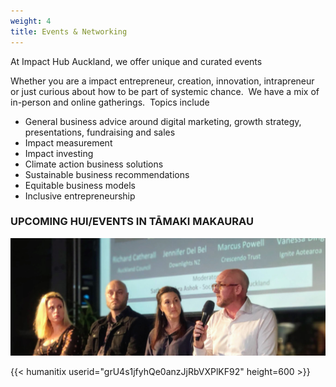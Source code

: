 ```yaml
---
weight: 4
title: Events & Networking
---
```

At Impact Hub Auckland, we offer unique and curated events 

Whether you are a impact entrepreneur, creation, innovation, intrapreneur or just curious about how to be part of systemic chance.  We have a mix of in-person and online gatherings.  Topics include

* General business advice around digital marketing, growth strategy, presentations, fundraising and sales
* Impact measurement
* Impact investing
* Climate action business solutions
* Sustainable business recommendations
* Equitable business models
* Inclusive entrepreneurship

### UPCOMING HUI/EVENTS IN TĀMAKI MAKAURAU

![Upcoming Events ](banner-events-.jpg "Upcoming Events")

{{< humanitix userid="grU4s1jfyhQe0anzJjRbVXPlKF92" height=600 >}}